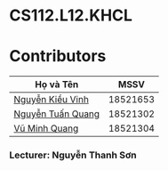 # CS112.L12.KHCL
# Contributors
| Họ và Tên                                             | MSSV     |
|-------------------------------------------------------|----------|
| [Nguyễn Kiều Vinh](https://github.com/kieuvinhh)      | 18521653 |
| [Nguyễn Tuấn Quang](https://github.com/qtun5775)      | 18521302 |
| [Vũ Minh Quang](https://github.com/18521304)          | 18521304 |

### Lecturer: Nguyễn Thanh Sơn
